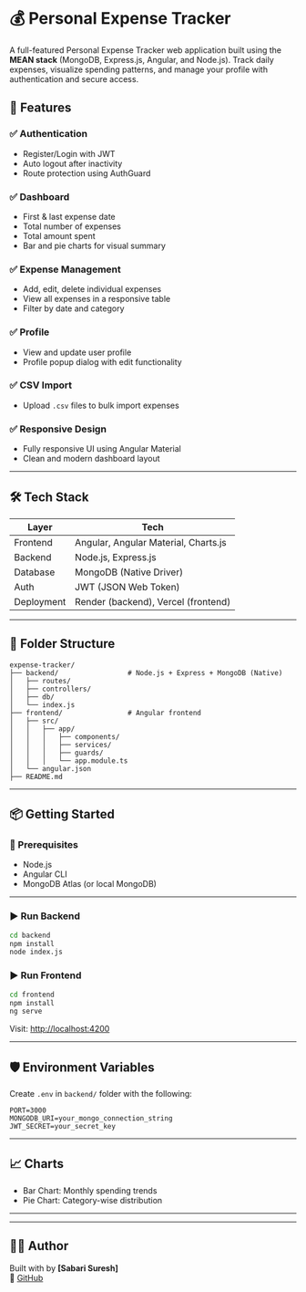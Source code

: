 # 💰 Personal Expense Tracker

A full-featured Personal Expense Tracker web application built using the **MEAN stack** (MongoDB, Express.js, Angular, and Node.js). Track daily expenses, visualize spending patterns, and manage your profile with authentication and secure access.


## 🧠 Features

### ✅ Authentication
- Register/Login with JWT
- Auto logout after inactivity
- Route protection using AuthGuard

### ✅ Dashboard
- First & last expense date
- Total number of expenses
- Total amount spent
- Bar and pie charts for visual summary

### ✅ Expense Management
- Add, edit, delete individual expenses
- View all expenses in a responsive table
- Filter by date and category

### ✅ Profile
- View and update user profile
- Profile popup dialog with edit functionality

### ✅ CSV Import
- Upload `.csv` files to bulk import expenses

### ✅ Responsive Design
- Fully responsive UI using Angular Material
- Clean and modern dashboard layout

---

## 🛠️ Tech Stack

| Layer        | Tech                                |
|--------------|-------------------------------------|
| Frontend     | Angular, Angular Material, Charts.js |
| Backend      | Node.js, Express.js                 |
| Database     | MongoDB (Native Driver)             |
| Auth         | JWT (JSON Web Token)                |
| Deployment   | Render (backend), Vercel (frontend) |

---

## 📂 Folder Structure

```
expense-tracker/
├── backend/                 # Node.js + Express + MongoDB (Native)
│   ├── routes/
│   ├── controllers/
│   ├── db/
│   └── index.js
├── frontend/                # Angular frontend
│   ├── src/
│   │   ├── app/
│   │   │   ├── components/
│   │   │   ├── services/
│   │   │   ├── guards/
│   │   │   └── app.module.ts
│   └── angular.json
├── README.md
```

---

## 📦 Getting Started

### 🔧 Prerequisites
- Node.js
- Angular CLI
- MongoDB Atlas (or local MongoDB)

---

### ▶️ Run Backend

```bash
cd backend
npm install
node index.js
```

### ▶️ Run Frontend

```bash
cd frontend
npm install
ng serve
```

Visit: [http://localhost:4200](http://localhost:4200)

---

## 🛡️ Environment Variables

Create `.env` in `backend/` folder with the following:

```env
PORT=3000
MONGODB_URI=your_mongo_connection_string
JWT_SECRET=your_secret_key
```

---

## 📈 Charts

- Bar Chart: Monthly spending trends
- Pie Chart: Category-wise distribution

---


---

## 🙋‍♂️ Author

Built with  by **[Sabari Suresh]**  
🔗 [GitHub](https://github.com/sabari-suresh1)
